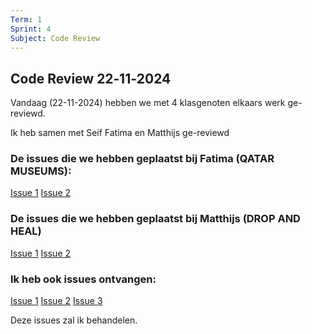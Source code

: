 ```yaml
---
Term: 1  
Sprint: 4  
Subject: Code Review  
---
```


## Code Review 22‐11‐2024
Vandaag (22-11-2024) hebben we met 4 klasgenoten elkaars werk ge-reviewd.

Ik heb samen met Seif Fatima en Matthijs ge-reviewd

### De issues die we hebben geplaatst bij Fatima (QATAR MUSEUMS):

[Issue 1](https://github.com/FatimaZelay/look-and-feel-corporate-identity/issues/23)
[Issue 2](https://github.com/FatimaZelay/look-and-feel-corporate-identity/issues/24)



### De issues die we hebben geplaatst bij Matthijs (DROP AND HEAL)

[Issue 1](https://github.com/Matthijs217/look-and-feel-corporate-identity/issues/8)
[Issue 2](https://github.com/Matthijs217/look-and-feel-corporate-identity/issues/9)


### Ik heb ook issues ontvangen:

[Issue 1](https://github.com/DivaniNL/look-and-feel-corporate-identity/issues/33)
[Issue 2](https://github.com/DivaniNL/look-and-feel-corporate-identity/issues/32)
[Issue 3](https://github.com/DivaniNL/redpers-styleguide/issues/32)

Deze issues zal ik behandelen.